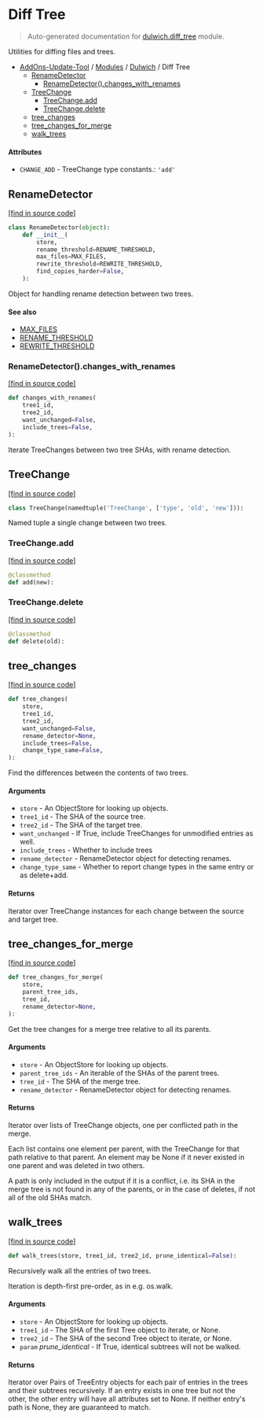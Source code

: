 # Diff Tree

> Auto-generated documentation for [dulwich.diff_tree](https://github.com/alchem1ster/AddOns-Update-Tool/blob/main/dulwich/diff_tree.py) module.

Utilities for diffing files and trees.

- [AddOns-Update-Tool](../README.md#addons-update-tool-index) / [Modules](../MODULES.md#addons-update-tool-modules) / [Dulwich](index.md#dulwich) / Diff Tree
    - [RenameDetector](#renamedetector)
        - [RenameDetector().changes_with_renames](#renamedetectorchanges_with_renames)
    - [TreeChange](#treechange)
        - [TreeChange.add](#treechangeadd)
        - [TreeChange.delete](#treechangedelete)
    - [tree_changes](#tree_changes)
    - [tree_changes_for_merge](#tree_changes_for_merge)
    - [walk_trees](#walk_trees)

#### Attributes

- `CHANGE_ADD` - TreeChange type constants.: `'add'`

## RenameDetector

[[find in source code]](https://github.com/alchem1ster/AddOns-Update-Tool/blob/main/dulwich/diff_tree.py#L409)

```python
class RenameDetector(object):
    def __init__(
        store,
        rename_threshold=RENAME_THRESHOLD,
        max_files=MAX_FILES,
        rewrite_threshold=REWRITE_THRESHOLD,
        find_copies_harder=False,
    ):
```

Object for handling rename detection between two trees.

#### See also

- [MAX_FILES](#max_files)
- [RENAME_THRESHOLD](#rename_threshold)
- [REWRITE_THRESHOLD](#rewrite_threshold)

### RenameDetector().changes_with_renames

[[find in source code]](https://github.com/alchem1ster/AddOns-Update-Tool/blob/main/dulwich/diff_tree.py#L634)

```python
def changes_with_renames(
    tree1_id,
    tree2_id,
    want_unchanged=False,
    include_trees=False,
):
```

Iterate TreeChanges between two tree SHAs, with rename detection.

## TreeChange

[[find in source code]](https://github.com/alchem1ster/AddOns-Update-Tool/blob/main/dulwich/diff_tree.py#L56)

```python
class TreeChange(namedtuple('TreeChange', ['type', 'old', 'new'])):
```

Named tuple a single change between two trees.

### TreeChange.add

[[find in source code]](https://github.com/alchem1ster/AddOns-Update-Tool/blob/main/dulwich/diff_tree.py#L59)

```python
@classmethod
def add(new):
```

### TreeChange.delete

[[find in source code]](https://github.com/alchem1ster/AddOns-Update-Tool/blob/main/dulwich/diff_tree.py#L63)

```python
@classmethod
def delete(old):
```

## tree_changes

[[find in source code]](https://github.com/alchem1ster/AddOns-Update-Tool/blob/main/dulwich/diff_tree.py#L166)

```python
def tree_changes(
    store,
    tree1_id,
    tree2_id,
    want_unchanged=False,
    rename_detector=None,
    include_trees=False,
    change_type_same=False,
):
```

Find the differences between the contents of two trees.

#### Arguments

- `store` - An ObjectStore for looking up objects.
- `tree1_id` - The SHA of the source tree.
- `tree2_id` - The SHA of the target tree.
- `want_unchanged` - If True, include TreeChanges for unmodified entries
  as well.
- `include_trees` - Whether to include trees
- `rename_detector` - RenameDetector object for detecting renames.
- `change_type_same` - Whether to report change types in the same
  entry or as delete+add.

#### Returns

Iterator over TreeChange instances for each change between the
  source and target tree.

## tree_changes_for_merge

[[find in source code]](https://github.com/alchem1ster/AddOns-Update-Tool/blob/main/dulwich/diff_tree.py#L250)

```python
def tree_changes_for_merge(
    store,
    parent_tree_ids,
    tree_id,
    rename_detector=None,
):
```

Get the tree changes for a merge tree relative to all its parents.

#### Arguments

- `store` - An ObjectStore for looking up objects.
- `parent_tree_ids` - An iterable of the SHAs of the parent trees.
- `tree_id` - The SHA of the merge tree.
- `rename_detector` - RenameDetector object for detecting renames.

#### Returns

Iterator over lists of TreeChange objects, one per conflicted path
in the merge.

Each list contains one element per parent, with the TreeChange for that
path relative to that parent. An element may be None if it never
existed in one parent and was deleted in two others.

A path is only included in the output if it is a conflict, i.e. its SHA
in the merge tree is not found in any of the parents, or in the case of
deletes, if not all of the old SHAs match.

## walk_trees

[[find in source code]](https://github.com/alchem1ster/AddOns-Update-Tool/blob/main/dulwich/diff_tree.py#L124)

```python
def walk_trees(store, tree1_id, tree2_id, prune_identical=False):
```

Recursively walk all the entries of two trees.

Iteration is depth-first pre-order, as in e.g. os.walk.

#### Arguments

- `store` - An ObjectStore for looking up objects.
- `tree1_id` - The SHA of the first Tree object to iterate, or None.
- `tree2_id` - The SHA of the second Tree object to iterate, or None.
- `param` *prune_identical* - If True, identical subtrees will not be walked.

#### Returns

Iterator over Pairs of TreeEntry objects for each pair of entries
  in the trees and their subtrees recursively. If an entry exists in one
  tree but not the other, the other entry will have all attributes set
  to None. If neither entry's path is None, they are guaranteed to
  match.
